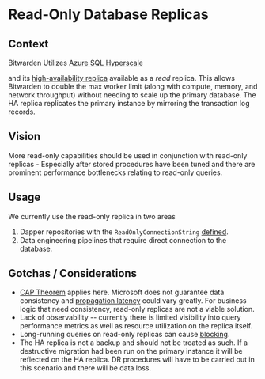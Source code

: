 # Read-Only Database Replicas

## Context

Bitwarden Utilizes
[Azure SQL Hyperscale](https://learn.microsoft.com/en-us/azure/azure-sql/database/service-tier-hyperscale?view=azuresql)

and its
[high-availability replica](https://learn.microsoft.com/en-us/azure/azure-sql/database/service-tier-hyperscale-replicas?view=azuresql#high-availability-replica)
available as a _read_ replica. This allows Bitwarden to double the max worker limit (along with
compute, memory, and network throughput) without needing to scale up the primary database. The HA
replica replicates the primary instance by mirroring the transaction log records.

## Vision

More read-only capabilities should be used in conjunction with read-only replicas - Especially after
stored procedures have been tuned and there are prominent performance bottlenecks relating to
read-only queries.

## Usage

We currently use the read-only replica in two areas

1. Dapper repositories with the `ReadOnlyConnectionString`
   [defined](https://github.com/search?q=repo%3Abitwarden%2Fserver%20path%3A%2F%5Esrc%5C%2FInfrastructure%5C.Dapper%5C%2FRepositories%5C%2F%2F%20ReadOnlyConnectionString&type=code).
2. Data engineering pipelines that require direct connection to the database.

## Gotchas / Considerations

- [CAP Theorem](https://en.wikipedia.org/wiki/CAP_theorem) applies here. Microsoft does not
  guarantee data consistency and
  [propagation latency](https://learn.microsoft.com/en-us/azure/azure-sql/database/read-scale-out?view=azuresql#data-consistency)
  could vary greatly. For business logic that need consistency, read-only replicas are not a viable
  solution.
- Lack of observability -- currently there is limited visibility into query performance metrics as
  well as resource utilization on the replica itself.
- Long-running queries on read-only replicas can cause
  [blocking](https://learn.microsoft.com/en-us/azure/azure-sql/database/read-scale-out?view=azuresql#long-running-queries-on-read-only-replicas).
- The HA replica is not a backup and should not be treated as such. If a destructive migration had
  been run on the primary instance it will be reflected on the HA replica. DR procedures will have
  to be carried out in this scenario and there will be data loss.
